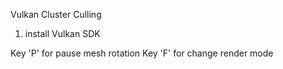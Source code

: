 Vulkan Cluster Culling
1. install Vulkan SDK

Key 'P' for pause mesh rotation
Key 'F' for change render mode
